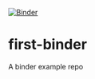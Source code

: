 [![Binder](https://mybinder.org/badge_logo.svg)](https://mybinder.org/v2/gh/enolfc-training/first-binder.git/master)

# first-binder
A binder example repo
